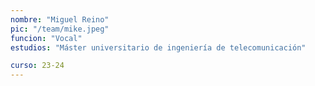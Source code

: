 ```yaml
---
nombre: "Miguel Reino"
pic: "/team/mike.jpeg"
funcion: "Vocal"
estudios: "Máster universitario de ingeniería de telecomunicación"

curso: 23-24
---
```

